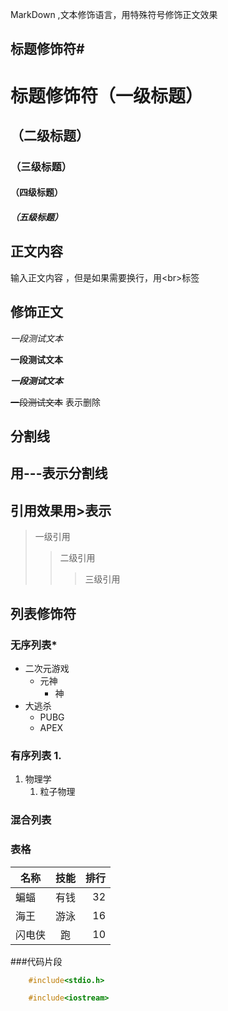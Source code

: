 MarkDown ,文本修饰语言，用特殊符号修饰正文效果<br>

## 标题修饰符\#

# 标题修饰符（一级标题）
## （二级标题）
### （三级标题）
#### （四级标题）
##### （五级标题）



## 正文内容
  
  输入正文内容 ，但是如果需要换行，用\<br\>标签


## 修饰正文
  
  *一段测试文本*

  **一段测试文本**
  
  ***一段测试文本***
  
  ~~一段测试文本~~     表示删除


## 分割线

   用\-\-\-表示分割线 
---



## 引用效果用\>表示

>一级引用 
>>二级引用
>>>三级引用



## 列表修饰符

### 无序列表\*
* 二次元游戏
  * 元神
    * 神
* 大逃杀
  * PUBG
  * APEX

### 有序列表 1.
1. 物理学
   1. 粒子物理



### 混合列表



### 表格
名称|技能|排行
--|:--:|--:
蝙蝠|有钱|32
海王|游泳|16
闪电侠|跑|10

###代码片段

```c
   	#include<stdio.h>
```
```cpp
	#include<iostream>
```





